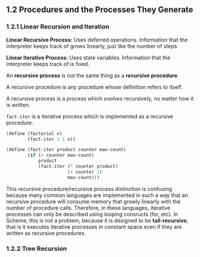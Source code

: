 ## 1.2  Procedures and the Processes They Generate
### 1.2.1  Linear Recursion and Iteration

**Linear Recursive Process:** Uses deferred operations. Information that the interpreter keeps track of grows linearly, just like the number of steps.

**Linear Iterative Process:** Uses state variables. Information that the interpreter keeps track of is fixed.


An **recursive process** is *not* the same thing as a **recursive procedure**.

A recursive procedure is any procedure whose definition refers to itself.

A recursive process is a process which *evolves* recursively, no matter how it is written.

`fact-iter` is a iterative process which is implemented as a recursive procedure.

```lisp
(define (factorial n)
        (fact-iter 1 1 n))

(define (fact-iter product counter max-count)
        (if (> counter max-count)
            product
            (fact-iter (* counter product)
                       (+ counter 1)
                       max-count)))
```

This recursive procedure/recursive process distinction is confusing because many common languages are implemented in such a way that an recursive procedure will consume memory that growly linearly with the number of procedure calls. Therefore, in these languages, iterative processes can only be described using looping consructs (for, etc). In Scheme, this is not a problem, because it is designed to be **tail-recursive**, that is it executes iterative processes in constant space even if they are written as recursive procedures.

### 1.2.2  Tree Recursion
